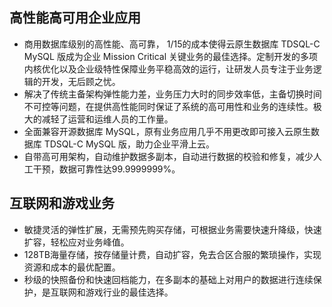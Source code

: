 ## 高性能高可用企业应用
- 商用数据库级别的高性能、高可靠， 1/15的成本使得云原生数据库 TDSQL-C MySQL 版成为企业 Mission Critical 关键业务的最佳选择。定制开发的多项内核优化以及企业级特性保障业务平稳高效的运行，让研发人员专注于业务逻辑的开发，无后顾之忧。
- 解决了传统主备架构弹性能力差，业务压力大时的同步效率低，主备切换时间不可控等问题，在提供高性能同时保证了系统的高可用性和业务的连续性。极大的减轻了运营和运维人员的工作量。
- 全面兼容开源数据库 MySQL，原有业务应用几乎不用更改即可接入云原生数据库 TDSQL-C MySQL 版，助力企业平滑上云。
- 自带高可用架构，自动维护数据多副本，自动进行数据的校验和修复，减少人工干预，数据可靠性达99.9999999%。


## 互联网和游戏业务
- 敏捷灵活的弹性扩展，无需预先购买存储，可根据业务需要快速升降级，快速扩容，轻松应对业务峰值。
- 128TB海量存储，按存储量计费，自动扩容，免去合区合服的繁琐操作，实现资源和成本的最优配置。
- 秒级的快照备份和快速回档能力，在多副本的基础上对用户的数据进行连续保护，是互联网和游戏行业的最佳选择。
